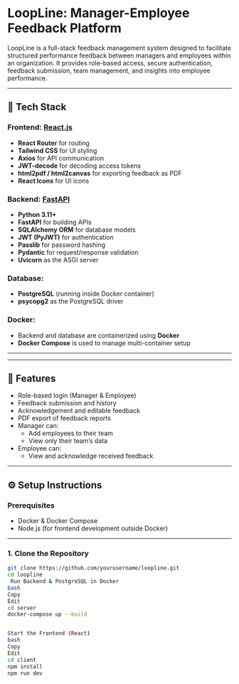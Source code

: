 # LoopLine: Manager-Employee Feedback Platform

LoopLine is a full-stack feedback management system designed to facilitate structured performance feedback between managers and employees within an organization. It provides role-based access, secure authentication, feedback submission, team management, and insights into employee performance.

---

## 🚀 Tech Stack

### Frontend: [React.js](https://reactjs.org/)
- **React Router** for routing
- **Tailwind CSS** for UI styling
- **Axios** for API communication
- **JWT-decode** for decoding access tokens
- **html2pdf / html2canvas** for exporting feedback as PDF
- **React Icons** for UI icons

### Backend: [FastAPI](https://fastapi.tiangolo.com/)
- **Python 3.11+**
- **FastAPI** for building APIs
- **SQLAlchemy ORM** for database models
- **JWT (PyJWT)** for authentication
- **Passlib** for password hashing
- **Pydantic** for request/response validation
- **Uvicorn** as the ASGI server

### Database:
- **PostgreSQL** (running inside Docker container)
- **psycopg2** as the PostgreSQL driver

### Docker:
- Backend and database are containerized using **Docker**
- **Docker Compose** is used to manage multi-container setup

---

---

## 🔐 Features

- Role-based login (Manager & Employee)
- Feedback submission and history
- Acknowledgement and editable feedback
- PDF export of feedback reports
- Manager can:
  - Add employees to their team
  - View only their team’s data
- Employee can:
  - View and acknowledge received feedback

---

## ⚙️ Setup Instructions

### Prerequisites
- Docker & Docker Compose
- Node.js (for frontend development outside Docker)

---

### 1. Clone the Repository

```bash
git clone https://github.com/yourusername/loopline.git
cd loopline
 Run Backend & PostgreSQL in Docker
bash
Copy
Edit
cd server
docker-compose up --build


Start the Frontend (React)
bash
Copy
Edit
cd client
npm install
npm run dev
